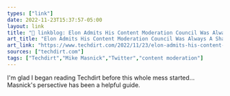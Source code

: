 ```yaml
---
types: ["link"]
date: 2022-11-23T15:37:57-05:00
layout: link
title: "🔗 linkblog: Elon Admits His Content Moderation Council Was Always A Sham To Keep Advertisers On The Site | Techdirt'"
art_title: "Elon Admits His Content Moderation Council Was Always A Sham To Keep Advertisers On The Site | Techdirt"
art_link: "https://www.techdirt.com/2022/11/23/elon-admits-his-content-moderation-council-was-always-a-charade-to-hopefully-bring-advertisers-back/"
sources: ["techdirt.com"]
tags: ["Techdirt","Mike Masnick","Twitter","content moderation"]
---
```

I'm glad I began reading Techdirt before this whole mess started... Masnick's persective has been a helpful guide.  
 
